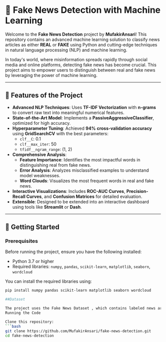 # 📰 **Fake News Detection with Machine Learning**

Welcome to the **Fake News Detection** project by **MufakirAnsari**! This repository contains an advanced machine learning solution to classify news articles as either **REAL** or **FAKE** using Python and cutting-edge techniques in natural language processing (NLP) and machine learning.

In today's world, where misinformation spreads rapidly through social media and online platforms, detecting fake news has become crucial. This project aims to empower users to distinguish between real and fake news by leveraging the power of machine learning.

---

## 🌟 **Features of the Project**

- **Advanced NLP Techniques**: Uses **TF-IDF Vectorization** with **n-grams** to convert raw text into meaningful numerical features.
- **State-of-the-Art Model**: Implements a **PassiveAggressiveClassifier**, optimized for high accuracy.
- **Hyperparameter Tuning**: Achieved **94% cross-validation accuracy** using **GridSearchCV** with the best parameters:
  - `clf__C`: 0.1
  - `clf__max_iter`: 50
  - `tfidf__ngram_range`: (1, 2)
- **Comprehensive Analysis**:
  - **Feature Importance**: Identifies the most impactful words in distinguishing real from fake news.
  - **Error Analysis**: Analyzes misclassified examples to understand model weaknesses.
  - **Word Clouds**: Visualizes the most frequent words in real and fake news.
- **Interactive Visualizations**: Includes **ROC-AUC Curves**, **Precision-Recall Curves**, and **Confusion Matrices** for detailed evaluation.
- **Extensible**: Designed to be extended into an interactive dashboard using tools like **Streamlit** or **Dash**.

---

## 🚀 **Getting Started**

### **Prerequisites**
Before running the project, ensure you have the following installed:
- Python 3.7 or higher
- Required libraries: `numpy`, `pandas`, `scikit-learn`, `matplotlib`, `seaborn`, `wordcloud`



You can install the required libraries using:
```bash
pip install numpy pandas scikit-learn matplotlib seaborn wordcloud

##Dataset  

The project uses the Fake News Dataset , which contains labeled news articles. You can download it here . Place the news.csv file in the same directory as the script. 
Running the Code  

Clone this repository:
```bash
git clone https://github.com/MufakirAnsari/fake-news-detection.git
cd fake-news-detection
